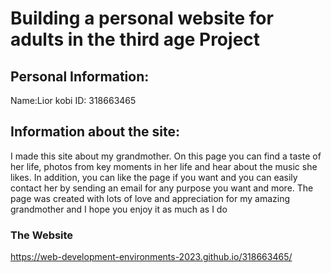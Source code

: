 # Building a personal website for adults in the third age Project

## Personal Information:
Name:Lior kobi
ID: 318663465

## Information about the site:
I made this site about my grandmother. On this page you can find a taste of her life, photos from key moments in her life and hear about the music she likes. In addition, you can like the page if you want and you can easily contact her by sending an email for any purpose you want and more.
The page was created with lots of love and appreciation for my amazing grandmother and I hope you enjoy it as much as I do

### The Website
https://web-development-environments-2023.github.io/318663465/
